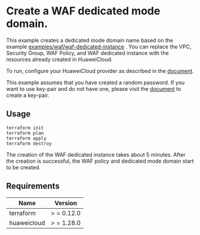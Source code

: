 # Create a WAF dedicated mode domain.

This example creates a dedicated mode domain name based on the example
[examples/waf/waf-dedicated-instance](https://github.com/huaweicloud/terraform-provider-huaweicloud/tree/master/examples/waf/waf-dedicated-instance)
. You can replace the VPC, Security Group, WAF Policy, and WAF dedicated instance with the resources already created in
HuaweiCloud.

To run, configure your HuaweiCloud provider as described in the
[document](https://registry.terraform.io/providers/huaweicloud/huaweicloud/latest/docs).

This example assumes that you have created a random password. If you want to use key-pair and do not have one, please
visit the
[document](https://registry.terraform.io/providers/huaweicloud/huaweicloud/latest/docs/resources/compute_keypair)
to create a key-pair.

## Usage

```shell
terraform init
terraform plan
terraform apply
terraform destroy
```

The creation of the WAF dedicated instance takes about 5 minutes. After the creation is successful, the WAF policy and
dedicated mode domain start to be created.

## Requirements

| Name | Version |
| ---- | ---- |
| terraform | > = 0.12.0 |
| huaweicloud | > = 1.28.0 |
